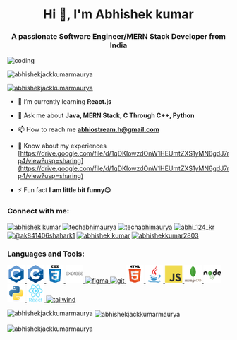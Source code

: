 
<h1 align="center">Hi 👋, I'm Abhishek kumar</h1>
<h3 align="center">A passionate Software Engineer/MERN Stack Developer from India</h3>

<img  alt="coding" width="400" src="https://media0.giphy.com/media/v1.Y2lkPTc5MGI3NjExbGJyZGFvbWYyZDc1MTI5MWJmZDl3amkyN2syM3V4dGhiMW5ybjR6OSZlcD12MV9pbnRlcm5hbF9naWZfYnlfaWQmY3Q9Zw/wLNuW1tCKRiPmDV5Y4/giphy.webp">
<p align="left"> <img src="https://komarev.com/ghpvc/?username=abhishekjackkumarmaurya&label=Profile%20views&color=0e75b6&style=flat" alt="abhishekjackkumarmaurya" /> </p>

<p align="left"> <a href="https://github.com/ryo-ma/github-profile-trophy"><img src="https://github-profile-trophy.vercel.app/?username=abhishekjackkumarmaurya" alt="abhishekjackkumarmaurya" /></a> </p>

- 🌱 I’m currently learning **React.js**

- 💬 Ask me about **Java, MERN Stack, C Through C++, Python**

- 📫 How to reach me **abhiostream.h@gmail.com**

- 📄 Know about my experiences [https://drive.google.com/file/d/1qDKIowzdOnW1HEUmtZXS1yMN6gdJ7rp4/view?usp=sharing](https://drive.google.com/file/d/1qDKIowzdOnW1HEUmtZXS1yMN6gdJ7rp4/view?usp=sharing)

- ⚡ Fun fact **I am little bit funny😊**

<h3 align="left">Connect with me:</h3>
<p align="left">
<a href="https://linkedin.com/in/abhishek kumar" target="blank"><img align="center" src="https://raw.githubusercontent.com/rahuldkjain/github-profile-readme-generator/master/src/images/icons/Social/linked-in-alt.svg" alt="abhishek kumar" height="30" width="40" /></a>
<a href="https://fb.com/techabhimaurya" target="blank"><img align="center" src="https://raw.githubusercontent.com/rahuldkjain/github-profile-readme-generator/master/src/images/icons/Social/facebook.svg" alt="techabhimaurya" height="30" width="40" /></a>
<a href="https://instagram.com/techabhimaurya" target="blank"><img align="center" src="https://raw.githubusercontent.com/rahuldkjain/github-profile-readme-generator/master/src/images/icons/Social/instagram.svg" alt="techabhimaurya" height="30" width="40" /></a>
<a href="https://www.codechef.com/users/abhi_124_kr" target="blank"><img align="center" src="https://cdn.jsdelivr.net/npm/simple-icons@3.1.0/icons/codechef.svg" alt="abhi_124_kr" height="30" width="40" /></a>
<a href="https://www.hackerrank.com/@ak841406shahark1" target="blank"><img align="center" src="https://raw.githubusercontent.com/rahuldkjain/github-profile-readme-generator/master/src/images/icons/Social/hackerrank.svg" alt="@ak841406shahark1" height="30" width="40" /></a>
<a href="https://www.hackerearth.com/abhishek kumar" target="blank"><img align="center" src="https://raw.githubusercontent.com/rahuldkjain/github-profile-readme-generator/master/src/images/icons/Social/hackerearth.svg" alt="abhishek kumar" height="30" width="40" /></a>
<a href="https://discord.gg/abhishekkumar2803" target="blank"><img align="center" src="https://raw.githubusercontent.com/rahuldkjain/github-profile-readme-generator/master/src/images/icons/Social/discord.svg" alt="abhishekkumar2803" height="30" width="40" /></a>
</p>

<h3 align="left">Languages and Tools:</h3>
<p align="left"> <a href="https://www.cprogramming.com/" target="_blank" rel="noreferrer"> <img src="https://raw.githubusercontent.com/devicons/devicon/master/icons/c/c-original.svg" alt="c" width="40" height="40"/> </a> <a href="https://www.w3schools.com/cpp/" target="_blank" rel="noreferrer"> <img src="https://raw.githubusercontent.com/devicons/devicon/master/icons/cplusplus/cplusplus-original.svg" alt="cplusplus" width="40" height="40"/> </a> <a href="https://www.w3schools.com/css/" target="_blank" rel="noreferrer"> <img src="https://raw.githubusercontent.com/devicons/devicon/master/icons/css3/css3-original-wordmark.svg" alt="css3" width="40" height="40"/> </a> <a href="https://expressjs.com" target="_blank" rel="noreferrer"> <img src="https://raw.githubusercontent.com/devicons/devicon/master/icons/express/express-original-wordmark.svg" alt="express" width="40" height="40"/> </a> <a href="https://www.figma.com/" target="_blank" rel="noreferrer"> <img src="https://www.vectorlogo.zone/logos/figma/figma-icon.svg" alt="figma" width="40" height="40"/> </a> <a href="https://git-scm.com/" target="_blank" rel="noreferrer"> <img src="https://www.vectorlogo.zone/logos/git-scm/git-scm-icon.svg" alt="git" width="40" height="40"/> </a> <a href="https://www.w3.org/html/" target="_blank" rel="noreferrer"> <img src="https://raw.githubusercontent.com/devicons/devicon/master/icons/html5/html5-original-wordmark.svg" alt="html5" width="40" height="40"/> </a> <a href="https://www.java.com" target="_blank" rel="noreferrer"> <img src="https://raw.githubusercontent.com/devicons/devicon/master/icons/java/java-original.svg" alt="java" width="40" height="40"/> </a> <a href="https://developer.mozilla.org/en-US/docs/Web/JavaScript" target="_blank" rel="noreferrer"> <img src="https://raw.githubusercontent.com/devicons/devicon/master/icons/javascript/javascript-original.svg" alt="javascript" width="40" height="40"/> </a> <a href="https://www.mongodb.com/" target="_blank" rel="noreferrer"> <img src="https://raw.githubusercontent.com/devicons/devicon/master/icons/mongodb/mongodb-original-wordmark.svg" alt="mongodb" width="40" height="40"/> </a> <a href="https://nodejs.org" target="_blank" rel="noreferrer"> <img src="https://raw.githubusercontent.com/devicons/devicon/master/icons/nodejs/nodejs-original-wordmark.svg" alt="nodejs" width="40" height="40"/> </a> <a href="https://www.python.org" target="_blank" rel="noreferrer"> <img src="https://raw.githubusercontent.com/devicons/devicon/master/icons/python/python-original.svg" alt="python" width="40" height="40"/> </a> <a href="https://reactjs.org/" target="_blank" rel="noreferrer"> <img src="https://raw.githubusercontent.com/devicons/devicon/master/icons/react/react-original-wordmark.svg" alt="react" width="40" height="40"/> </a> <a href="https://tailwindcss.com/" target="_blank" rel="noreferrer"> <img src="https://www.vectorlogo.zone/logos/tailwindcss/tailwindcss-icon.svg" alt="tailwind" width="40" height="40"/> </a> </p>

<p><img align="left" src="https://github-readme-stats.vercel.app/api/top-langs?username=abhishekjackkumarmaurya&show_icons=true&locale=en&layout=compact" alt="abhishekjackkumarmaurya" /></p>

<p>&nbsp;<img align="center" src="https://github-readme-stats.vercel.app/api?username=abhishekjackkumarmaurya&show_icons=true&locale=en" alt="abhishekjackkumarmaurya" /></p>

<p><img align="center" src="https://github-readme-streak-stats.herokuapp.com/?user=abhishekjackkumarmaurya&" alt="abhishekjackkumarmaurya" /></p>
